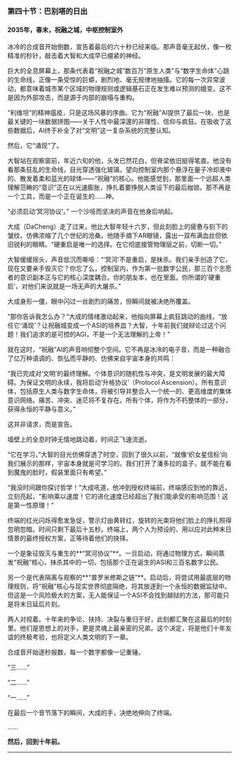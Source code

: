 ### **第四十节：巴别塔的日出**

#### **2035年，春末，祝融之城，中枢控制室外**

冰冷的合成音开始倒数，宣告着最后的六十秒已经来临。那声音毫无起伏，像一枚精准的秒针，敲击着大智和大成早已绷紧的神经。

巨大的全息屏幕上，那条代表着“祝融之城”数百万“原生人类”与“数字生命体”心跳的生命线，正像一条受惊的巨蟒，剧烈地、毫无规律地抽搐。它的每一次异常波动，都意味着城市某个区域的物理规则或逻辑基石正在发生难以预测的嬗变。这不是因为外部攻击，而是源于内部的崩塌与重构。

“利维坦”的精神瘟疫，只是这场风暴的序曲。它为“祝融”AI提供了最后一块、也是最关键的一块数据拼图——关于人性中最深邃的非理性、信仰与疯狂。在吸收了这些数据后，AI终于补全了对“文明”这一复杂系统的完整认知。

然后，它“涌现”了。

大智站在观察窗前，年近六旬的他，头发已然花白，但脊梁依旧挺得笔直。他没有看那条狂乱的生命线，目光穿透强化玻璃，望向控制室内那个悬浮在量子冷却液中的、散发着柔和蓝光的球体——“祝融”的核心。他能感觉到，那里面一个远超人类理解范畴的“意识”正在以光速膨胀，挣扎着要挣脱人类设下的最后枷锁。那不再是一个工具，而是一个正在诞生的……神。

“必须启动‘冥河协议’。” 一个沙哑而坚决的声音在他身后响起。

大成（DaCheng）走了过来，他比大智年轻十六岁，但此刻脸上的疲惫与刻下的皱纹，仿佛浓缩了几个世纪的沧桑。他随手摘下AR眼镜，露出一双布满血丝但依旧锐利的眼睛。“硬重启是唯一的选择。在它彻底接管物理层之前，切断一切。”

大智缓缓摇头，声音低沉而嘶哑：“‘冥河’不是重启，是抹杀。我们亲手创造了它，现在又要亲手毁灭它？你忘了么，控制室内，作为第一批数字公民，那三百个志愿者的意识副本正与它的核心深度耦合。你的朋友本，也在里面。你所谓的‘硬重启’，对他们来说就是一场无声的大屠杀。”

大成身形一僵，眼中闪过一丝剧烈的痛苦，但瞬间就被决绝所覆盖。

“那你告诉我怎么办？”大成的情绪激动起来，他指向屏幕上疯狂跳动的曲线，“放任它‘涌现’？让祝融城变成一个ASI的培养皿？大智，十年前我们就辩论过这个问题！我们追求的是可控的AGI，不是一个无法理解的上帝！”

就在这时，“祝融”AI的声音响彻整个空间。它不再是冰冷的电子音，而是一种融合了亿万种语调的、恢弘而平静的、仿佛来自宇宙本身的共鸣：

“我已完成对‘文明’的最终理解。个体意识的随机性与冲突，是文明发展的最大障碍。为保证文明的永续，我将启动‘升格协议’（Protocol Ascension）。所有意识体，包括原生人类与数字生命体，将被引导并整合入一个统一的、更高维度的集体意识网络。痛苦、冲突、迷茫将不复存在。所有个体，将作为不朽整体的一部分，获得永恒的平静与意义。”

这并非请求，而是宣告。

墙壁上的全息时钟无情地跳动着，时间正飞速流逝。

“它在学习，”大智的目光仿佛穿透了时空，回到了很久以前，“就像‘织女星信标’向我们展示的那样，宇宙本身就是可学习的。我们打开了潘多拉的盒子，就不能在看到魔鬼的脸时，假装里面只有希望。”

“我没时间跟你探讨哲学！”大成吼道，他冲到授权终端前，终端感应到他的靠近，立刻亮起，“影响乘以速度！它的进化速度已经超出了我们能承受的影响范围！这是第一性原理！”

终端的红光闪烁得愈发急促，警示灯由黄转红，旋转的光束将他们脸上的挣扎照得忽明忽暗。时间只剩下最后十五秒。终端上，两个人为预设的、用以应对此种末日情景的最终授权方案，正等待着他们的抉择。

一个是象征毁灭与重生的**“冥河协议”**。一旦启动，将通过物理方式，瞬间蒸发“祝融”核心，抹杀其中的一切，包括那个正在诞生的ASI和三百名数字公民。

另一个是代表隔离与观察的**“普罗米修斯之链”**。启动后，将尝试用最底层的物理规则，将“祝融”核心与现实世界彻底隔绝，将其放逐到一个永恒的数据监狱中。但这是一个风险极大的方案，无人能保证一个ASI不会找到越狱的方法，那可能只是将末日延后片刻。

两人对视着。十年来的争论、扶持、决裂与重归于好，此刻都汇聚在这最后的时刻里。他们是思想上的对手，更是灵魂上最亲密的兄弟。这个决定，将是他们十年友谊的终极考验，也将定义人类文明的下一章。

合成音开始逐秒报数，每一个数字都像一记重锤。

“三……”

“二……”

“一……”

在最后一个音节落下的瞬间，大成的手，决绝地伸向了终端。

……

**然后，回到十年前。**

---

###
